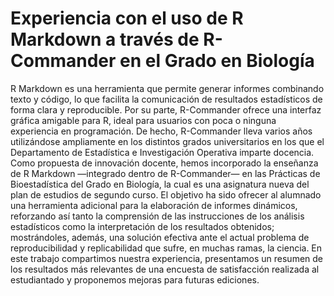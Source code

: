 # Experiencia con el uso de R Markdown a través de R-Commander en el Grado en Biología

R Markdown es una herramienta que permite generar informes combinando texto y código, lo que facilita la comunicación de resultados estadísticos de forma clara y reproducible. Por su parte, R-Commander ofrece una interfaz gráfica amigable para R, ideal para usuarios con poca o ninguna experiencia en programación. De hecho, R-Commander lleva varios años utilizándose ampliamente en los distintos grados universitarios en los que el Departamento de Estadística e Investigación Operativa imparte docencia. Como propuesta de innovación docente, hemos incorporado la enseñanza de R Markdown —integrado dentro de R-Commander— en las Prácticas de Bioestadística del Grado en Biología, la cual es una asignatura nueva del plan de estudios de segundo curso. El objetivo ha sido ofrecer al alumnado una herramienta adicional para la elaboración de informes dinámicos, reforzando así tanto la comprensión de las instrucciones de los análisis estadísticos como la interpretación de los resultados obtenidos; mostrándoles, además, una solución efectiva ante el actual problema de reproducibilidad y replicabilidad que sufre, en muchas ramas, la ciencia. En este trabajo compartimos nuestra experiencia, presentamos un resumen de los resultados más relevantes de una encuesta de satisfacción realizada al estudiantado y proponemos mejoras para futuras ediciones.
